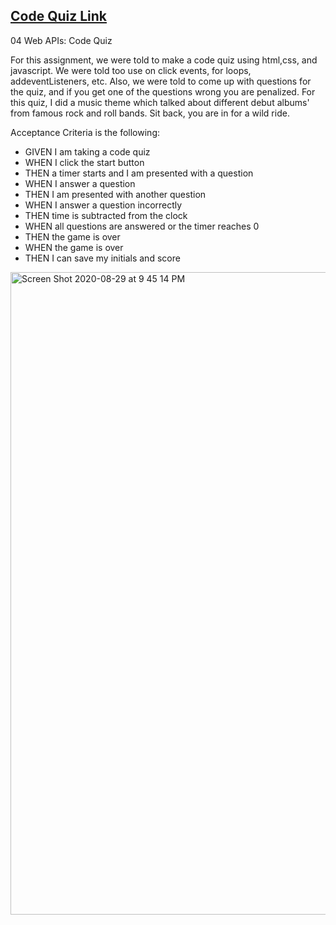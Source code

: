 ## [Code Quiz Link](https://garrib10.github.io/Code-Quiz/)

04 Web APIs: Code Quiz

For this assignment, we were told to make a code quiz using html,css, and javascript. We were told too use on click events, for loops, addeventListeners, etc. Also, we were told to come up with questions for the quiz, and if you get one of the questions wrong you are penalized. For this quiz, I did a music theme which talked about different debut albums' from famous rock and roll bands. Sit back, you are in for a wild ride.


Acceptance Criteria is the following: 
- GIVEN I am taking a code quiz
- WHEN I click the start button
- THEN a timer starts and I am presented with a question
- WHEN I answer a question
- THEN I am presented with another question
- WHEN I answer a question incorrectly
- THEN time is subtracted from the clock
- WHEN all questions are answered or the timer reaches 0
- THEN the game is over
- WHEN the game is over
- THEN I can save my initials and score

<img width="1028" alt="Screen Shot 2020-08-29 at 9 45 14 PM" src="https://user-images.githubusercontent.com/68867054/91649373-5cdd4400-ea41-11ea-8bab-bbea49ed93d5.png">
